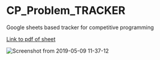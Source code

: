 # CP_Problem_TRACKER
Google sheets based tracker for competitive programming 

[Link to pdf of sheet](https://docs.google.com/spreadsheets/d/e/2PACX-1vSsG0WoQxQmo3IXctQzZu0GKY9vI8qRjRgpoQE1z8TkHFs3Qjo4v1ctCNA3QZV5iqjNYacSciE7IQjj/pub?gid=891834841&single=true&output=pdf)

![Screenshot from 2019-05-09 11-37-12](https://user-images.githubusercontent.com/34399448/57431101-5543cb80-724f-11e9-8187-324188b537e4.png)
